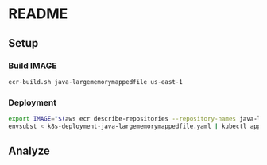 # README

## Setup

### Build IMAGE

```bash
ecr-build.sh java-largememorymappedfile us-east-1
```

### Deployment

```bash
export IMAGE="$(aws ecr describe-repositories --repository-names java-largememorymappedfile | jq -r '.repositories[0].repositoryUri'):latest"
envsubst < k8s-deployment-java-largememorymappedfile.yaml | kubectl apply -f -
```

## Analyze

